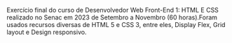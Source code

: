 Exercício final do curso de Desenvolvedor Web Front-End 1: HTML E CSS realizado no Senac em 2023 de Setembro a Novembro (60 horas).Foram usados recursos diversas de HTML 5 e CSS 3, entre eles, Display Flex, Grid layout e Design responsivo.
